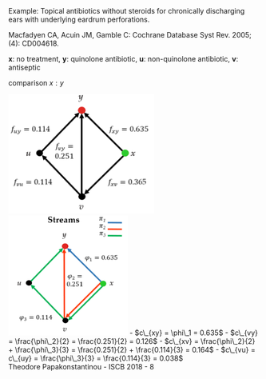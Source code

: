 <span class="heading">
Example: Topical antibiotics without steroids for 
chronically discharging ears with underlying eardrum perforations.
</span>

Macfadyen CA, Acuin JM, Gamble C: Cochrane Database Syst Rev. 2005; (4): CD004618.  

**x**: no treatment, **y**: quinolone antibiotic, **u**: non-quinolone
antibiotic, **v**: antiseptic

comparison $x:y$

<img src="images/gxy.png" height="240px"/>
<img src="images/streamsxy.png" height="240px"/><!-- .element: class="fragment" data-fragment-index="1" -->
- $c\_{xy} = \phi\_1 = 0.635$<!-- .element: class="fragment" data-fragment-index="2" -->
- $c\_{vy} = \frac{\phi\_2}{2} = \frac{0.251}{2} = 0.126$<!-- .element: class="fragment" data-fragment-index="2" -->
- $c\_{xv} = \frac{\phi\_2}{2} + \frac{\phi\_3}{3}  = \frac{0.251}{2} +  \frac{0.114}{3} = 0.164$<!-- .element: class="fragment" data-fragment-index="2" -->
- $c\_{vu} = c\_{uy}  = \frac{\phi\_3}{3} = \frac{0.114}{3} = 0.038$<!-- .element: class="fragment" data-fragment-index="2" -->


<footer>
Theodore Papakonstantinou - ISCB 2018 - 8
</footer>
